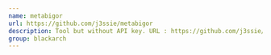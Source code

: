 ```yaml
---
name: metabigor
url: https://github.com/j3ssie/metabigor
description: Tool but without API key. URL : https://github.com/j3ssie/metabigor Groups : blackarch blackarch-recon
group: blackarch
---
```

